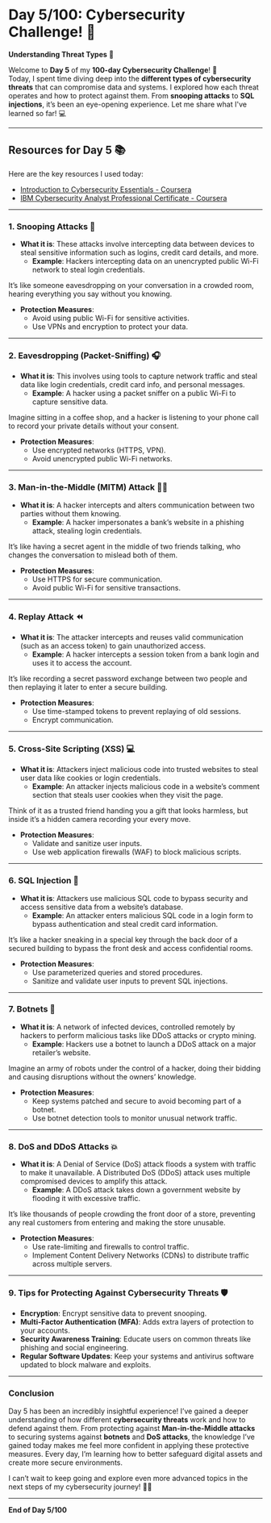 # Day 5/100: Cybersecurity Challenge! 🚀  
**Understanding Threat Types** 🔐

Welcome to **Day 5** of my **100-day Cybersecurity Challenge**! 🎉  
Today, I spent time diving deep into the **different types of cybersecurity threats** that can compromise data and systems. I explored how each threat operates and how to protect against them. From **snooping attacks** to **SQL injections**, it’s been an eye-opening experience. Let me share what I've learned so far! 💻

---

## **Resources for Day 5** 📚  
Here are the key resources I used today:

- [Introduction to Cybersecurity Essentials - Coursera](https://www.coursera.org/learn/introduction-to-cybersecurity-essentials?specialization=ibm-cybersecurity-analyst)
- [IBM Cybersecurity Analyst Professional Certificate - Coursera](https://www.coursera.org/professional-certificates/ibm-cybersecurity-analyst)

---

### **1. Snooping Attacks** 👀  
- **What it is**: These attacks involve intercepting data between devices to steal sensitive information such as logins, credit card details, and more.  
  - **Example**: Hackers intercepting data on an unencrypted public Wi-Fi network to steal login credentials.  

It’s like someone eavesdropping on your conversation in a crowded room, hearing everything you say without you knowing.  
- **Protection Measures**:  
  - Avoid using public Wi-Fi for sensitive activities.  
  - Use VPNs and encryption to protect your data.

---

### **2. Eavesdropping (Packet-Sniffing)** 🎧  
- **What it is**: This involves using tools to capture network traffic and steal data like login credentials, credit card info, and personal messages.  
  - **Example**: A hacker using a packet sniffer on a public Wi-Fi to capture sensitive data.
  
Imagine sitting in a coffee shop, and a hacker is listening to your phone call to record your private details without your consent.  
- **Protection Measures**:  
  - Use encrypted networks (HTTPS, VPN).  
  - Avoid unencrypted public Wi-Fi networks.

---

### **3. Man-in-the-Middle (MITM) Attack** 🕵️‍♂️  
- **What it is**: A hacker intercepts and alters communication between two parties without them knowing.  
  - **Example**: A hacker impersonates a bank’s website in a phishing attack, stealing login credentials.  

It’s like having a secret agent in the middle of two friends talking, who changes the conversation to mislead both of them.  
- **Protection Measures**:  
  - Use HTTPS for secure communication.  
  - Avoid public Wi-Fi for sensitive transactions.

---

### **4. Replay Attack** ⏪  
- **What it is**: The attacker intercepts and reuses valid communication (such as an access token) to gain unauthorized access.  
  - **Example**: A hacker intercepts a session token from a bank login and uses it to access the account.  

It’s like recording a secret password exchange between two people and then replaying it later to enter a secure building.  
- **Protection Measures**:  
  - Use time-stamped tokens to prevent replaying of old sessions.  
  - Encrypt communication.

---

### **5. Cross-Site Scripting (XSS)** 💻  
- **What it is**: Attackers inject malicious code into trusted websites to steal user data like cookies or login credentials.  
  - **Example**: An attacker injects malicious code in a website’s comment section that steals user cookies when they visit the page.  

Think of it as a trusted friend handing you a gift that looks harmless, but inside it’s a hidden camera recording your every move. 
- **Protection Measures**:  
  - Validate and sanitize user inputs.  
  - Use web application firewalls (WAF) to block malicious scripts.

---

### **6. SQL Injection** 🧪  
- **What it is**: Attackers use malicious SQL code to bypass security and access sensitive data from a website’s database.  
  - **Example**: An attacker enters malicious SQL code in a login form to bypass authentication and steal credit card information.  

It’s like a hacker sneaking in a special key through the back door of a secured building to bypass the front desk and access confidential rooms.  
- **Protection Measures**:  
  - Use parameterized queries and stored procedures.  
  - Sanitize and validate user inputs to prevent SQL injections.

---

### **7. Botnets** 🤖  
- **What it is**: A network of infected devices, controlled remotely by hackers to perform malicious tasks like DDoS attacks or crypto mining.  
  - **Example**: Hackers use a botnet to launch a DDoS attack on a major retailer’s website.  

Imagine an army of robots under the control of a hacker, doing their bidding and causing disruptions without the owners’ knowledge.  
- **Protection Measures**:  
  - Keep systems patched and secure to avoid becoming part of a botnet.  
  - Use botnet detection tools to monitor unusual network traffic.

---

### **8. DoS and DDoS Attacks** 💥  
- **What it is**: A Denial of Service (DoS) attack floods a system with traffic to make it unavailable. A Distributed DoS (DDoS) attack uses multiple compromised devices to amplify this attack.  
  - **Example**: A DDoS attack takes down a government website by flooding it with excessive traffic.  

It’s like thousands of people crowding the front door of a store, preventing any real customers from entering and making the store unusable. 
- **Protection Measures**:  
  - Use rate-limiting and firewalls to control traffic.  
  - Implement Content Delivery Networks (CDNs) to distribute traffic across multiple servers.

---

### **9. Tips for Protecting Against Cybersecurity Threats** 🛡️    
  - **Encryption**: Encrypt sensitive data to prevent snooping.  
  - **Multi-Factor Authentication (MFA)**: Adds extra layers of protection to your accounts.  
  - **Security Awareness Training**: Educate users on common threats like phishing and social engineering.  
  - **Regular Software Updates**: Keep your systems and antivirus software updated to block malware and exploits.

---

### **Conclusion**   
Day 5 has been an incredibly insightful experience! I’ve gained a deeper understanding of how different **cybersecurity threats** work and how to defend against them. From protecting against **Man-in-the-Middle attacks** to securing systems against **botnets** and **DoS attacks**, the knowledge I’ve gained today makes me feel more confident in applying these protective measures. Every day, I’m learning how to better safeguard digital assets and create more secure environments.  

I can’t wait to keep going and explore even more advanced topics in the next steps of my cybersecurity journey! 🌟🚀

---

**End of Day 5/100**

